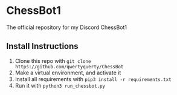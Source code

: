 # ChessBot1
The official repository for my Discord ChessBot1

## Install Instructions

1. Clone this repo with `git clone https://github.com/qwertyquerty/ChessBot`
2. Make a virtual environment, and activate it
3. Install all requirements with `pip3 install -r requirements.txt`
4. Run it with `python3 run_chessbot.py`
